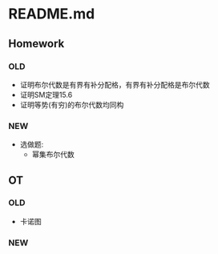 # README.md

## Homework

### OLD
- 证明布尔代数是有界有补分配格，有界有补分配格是布尔代数
- 证明SM定理15.6
- 证明等势(有穷)的布尔代数均同构

### NEW

- 选做题:
  - 幂集布尔代数

## OT

### OLD
- 卡诺图

### NEW
